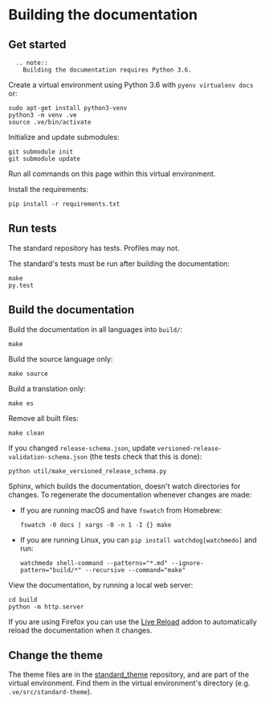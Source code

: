 # Building the documentation

## Get started

```eval_rst
  .. note::
    Building the documentation requires Python 3.6.
```

Create a virtual environment using Python 3.6 with `pyenv virtualenv docs` or:

```shell
sudo apt-get install python3-venv
python3 -m venv .ve
source .ve/bin/activate
```

Initialize and update submodules:

```shell
git submodule init
git submodule update
```

Run all commands on this page within this virtual environment.

Install the requirements:

```shell
pip install -r requirements.txt
```

## Run tests

The standard repository has tests. Profiles may not.

The standard's tests must be run after building the documentation:

```shell
make
py.test
```

## Build the documentation

Build the documentation in all languages into `build/`:

```shell
make
```

Build the source language only:

```shell
make source
```

Build a translation only:

```shell
make es
```

Remove all built files:

```
make clean
```

If you changed `release-schema.json`, update `versioned-release-validation-schema.json` (the tests check that this is done):

```shell
python util/make_versioned_release_schema.py
```

Sphinx, which builds the documentation, doesn't watch directories for changes. To regenerate the documentation whenever changes are made:

* If you are running macOS and have `fswatch` from Homebrew:

    ```shell
    fswatch -0 docs | xargs -0 -n 1 -I {} make
    ```

* If you are running Linux, you can `pip install watchdog[watchmedo]` and run:

    ```shell
    watchmedo shell-command --patterns="*.md" --ignore-pattern="build/*" --recursive --command="make"
    ```

View the documentation, by running a local web server:

```shell
cd build
python -m http.server
```

If you are using Firefox you can use the [Live Reload](https://addons.mozilla.org/en-US/firefox/addon/live-reload/) addon to automatically reload the documentation when it changes. 

## Change the theme

The theme files are in the [standard_theme](https://github.com/open-contracting/standard_theme) repository, and are part of the virtual environment. Find them in the virtual environment's directory (e.g. `.ve/src/standard-theme`).
